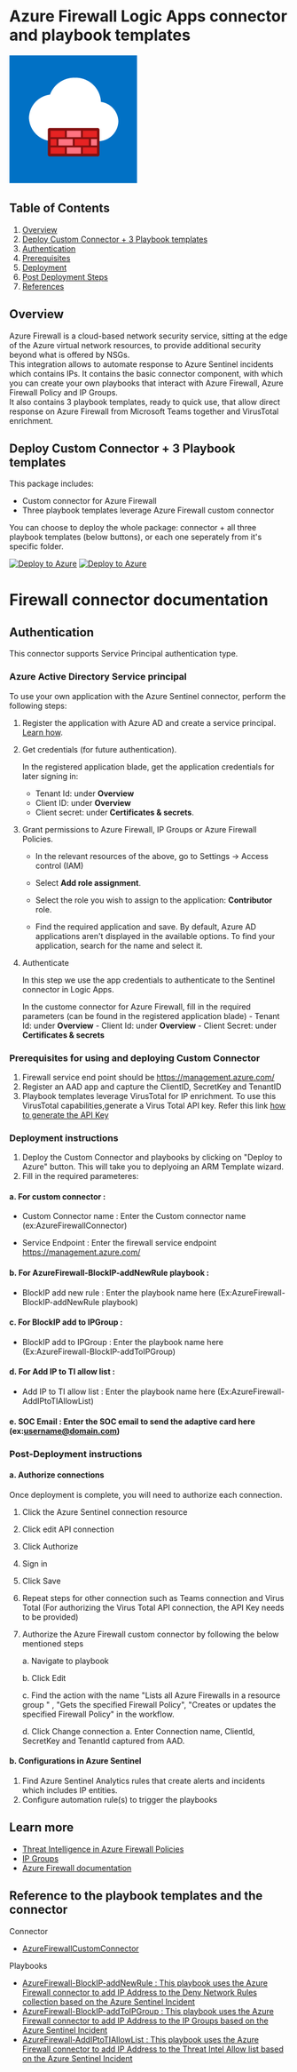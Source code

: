 # Azure Firewall Logic Apps connector and playbook templates

![Azure Firewall](./AzureFirewallConnector/AzureFirewallCustomConnector.png)<br>

## Table of Contents

1. [Overview](#overview)
1. [Deploy Custom Connector + 3 Playbook templates](#deployall)
1. [Authentication](#importantnotes)
1. [Prerequisites](#prerequisites)
1. [Deployment](#deployment)
1. [Post Deployment Steps](#postdeployment)
1. [References](#references)


<a name="overview">

## Overview
Azure Firewall is a cloud-based network security service, sitting at the edge of the Azure virtual network resources, to provide additional security beyond what is offered by NSGs. <br>
This integration allows to automate response to Azure Sentinel incidents which contains IPs. It contains the basic connector component, with which you can create your own playbooks that interact with Azure Firewall, Azure Firewall Policy and IP Groups. <br>
It also contains 3 playbook templates, ready to quick use, that allow direct response on Azure Firewall from Microsoft Teams together and VirusTotal enrichment.

<a name="deployall">

## Deploy Custom Connector + 3 Playbook templates
This package includes:
* Custom connector for Azure Firewall
* Three playbook templates leverage Azure Firewall custom connector

You can choose to deploy the whole package: connector + all three playbook templates (below buttons), or each one seperately from it's specific folder.

[![Deploy to Azure](https://aka.ms/deploytoazurebutton)](https://portal.azure.com/#create/Microsoft.Template/uri/https%3A%2F%2Fraw.githubusercontent.com%2FAzure%2FAzure-Sentinel%2Ftree%2FSOAR-connectors-Private-Preview%2FPlaybooks%2FAzureFirewall%2Fazuredeploy.json) [![Deploy to Azure](https://aka.ms/deploytoazuregovbutton)](https://portal.azure.us/#create/Microsoft.Template/uri/https%3A%2F%2Fraw.githubusercontent.com%2FAzure%2FAzure-Sentinel%2Ftree%2FSOAR-connectors-Private-Preview%2FPlaybooks%2FAzureFirewall%2Fazuredeploy.json)


# Firewall connector documentation 

<a name="authentication">

## Authentication
This connector supports Service Principal authentication type.
### Azure Active Directory Service principal
To use your own application with the Azure Sentinel connector, perform the following steps:

1. Register the application with Azure AD and create a service principal. [Learn how](https://docs.microsoft.com/azure/active-directory/develop/howto-create-service-principal-portal#register-an-application-with-azure-ad-and-create-a-service-principal).

1. Get credentials (for future authentication).

    In the registered application blade, get the application credentials for later signing in:

    - Tenant Id: under **Overview**
    - Client ID: under **Overview**
    - Client secret: under **Certificates & secrets**.

1. Grant permissions to Azure Firewall, IP Groups or Azure Firewall Policies.

    - In the relevant resources of the above, go to Settings -> Access control (IAM)

    - Select **Add role assignment**.

    - Select the role you wish to assign to the application: **Contributor** role.

    - Find the required application and save. By default, Azure AD applications aren't displayed in the available options. To find your application, search for the name and select it.

1. Authenticate

    In this step we use the app credentials to authenticate to the Sentinel connector in Logic Apps.

    In the custome connector for Azure Firewall, fill in the required parameters (can be found in the registered application blade)
        - Tenant Id: under **Overview**
        - Client Id: under **Overview**
        - Client Secret: under **Certificates & secrets**

<a name="prerequisites">

### Prerequisites for using and deploying Custom Connector
1. Firewall service end point should be https://management.azure.com/
2. Register an AAD app and capture the ClientID, SecretKey and TenantID
3. Playbook templates leverage VirusTotal for IP enrichment. To use this VirusTotal capabilities,generate a Virus Total API key. Refer this link [ how to generate the API Key](https://developers.virustotal.com/v3.0/reference#getting-started)

<a name="deployment">

### Deployment instructions 
1. Deploy the Custom Connector and playbooks by clicking on "Deploy to Azure" button. This will take you to deplyoing an ARM Template wizard.
2. Fill in the required parameteres:

#### a. For custom connector :

* Custom Connector name : Enter the Custom connector name (ex:AzureFirewallConnector)

* Service Endpoint : Enter the firewall service endpoint https://management.azure.com/
    
#### b. For AzureFirewall-BlockIP-addNewRule playbook :

* BlockIP add new rule : Enter the playbook name here (Ex:AzureFirewall-BlockIP-addNewRule playbook)
    
#### c. For BlockIP add to IPGroup :

* BlockIP add to IPGroup : Enter the playbook name here (Ex:AzureFirewall-BlockIP-addToIPGroup)

#### d. For Add IP to TI allow list :

* Add IP to TI allow list : Enter the playbook name here (Ex:AzureFirewall-AddIPtoTIAllowList)

#### e. SOC Email : Enter the SOC email to send the adaptive card here (ex:username@domain.com)

<a name="postdeployment">

### Post-Deployment instructions 
#### a. Authorize connections
Once deployment is complete, you will need to authorize each connection.
 1. Click the Azure Sentinel connection resource
 2. Click edit API connection
 3. Click Authorize
 4. Sign in
 5. Click Save
 6. Repeat steps for other connection such as Teams connection and Virus Total (For authorizing the Virus Total API connection, the API Key needs to be provided)
 7. Authorize the Azure Firewall custom connector by following the below mentioned steps

     a. Navigate to playbook

     b. Click Edit

     c. Find the action with the name "Lists all Azure Firewalls in a resource group " , "Gets the specified Firewall Policy", "Creates or updates the specified Firewall Policy" in the workflow.
     
     d. Click Change connection
        a. Enter Connection name, ClientId, SecretKey and TenantId captured from AAD.

#### b. Configurations in Azure Sentinel
1. Find Azure Sentinel Analytics rules that create alerts and incidents which includes IP entities.
2. Configure automation rule(s) to trigger the playbooks


<a name="references">

## Learn more
*  [Threat Intelligence in Azure Firewall Policies](https://docs.microsoft.com/azure/firewall/threat-intel)
*  [IP Groups](https://docs.microsoft.com/azure/firewall/ip-groups)
*  [Azure Firewall documentation](https://docs.microsoft.com/azure/firewall/)

##  Reference to the playbook templates and the connector

 Connector
* [AzureFirewallCustomConnector](https://dev.azure.com/SentinelAccenture/Sentinel-Accenture%20Logic%20Apps%20connectors/_git/Sentinel-Accenture%20Logic%20Apps%20connectors?path=%2FAzureFirewallConnector%2Fazuredeploy.json&version=GBAzureFirewall)

Playbooks
* [AzureFirewall-BlockIP-addNewRule : This playbook uses the Azure Firewall connector to add IP Address to the Deny Network Rules collection based on the Azure Sentinel Incident](https://dev.azure.com/SentinelAccenture/Sentinel-Accenture%20Logic%20Apps%20connectors/_git/Sentinel-Accenture%20Logic%20Apps%20connectors?path=%2FAzureFirewall-BlockIP-addNewRule%2Fazuredeploy.json&version=GBAzureFirewall)
* [AzureFirewall-BlockIP-addToIPGroup : This playbook uses the Azure Firewall connector to add IP Address to the IP Groups based on the Azure Sentinel Incident ](https://dev.azure.com/SentinelAccenture/Sentinel-Accenture%20Logic%20Apps%20connectors/_git/Sentinel-Accenture%20Logic%20Apps%20connectors?path=%2FAzureFirewall-BlockIP-addToIPGroup%2Fazuredeploy.json&version=GBAzureFirewall)
* [AzureFirewall-AddIPtoTIAllowList : This playbook uses the Azure Firewall connector to add IP Address to the Threat Intel Allow list based on the Azure Sentinel Incident](https://dev.azure.com/SentinelAccenture/Sentinel-Accenture%20Logic%20Apps%20connectors/_git/Sentinel-Accenture%20Logic%20Apps%20connectors?path=%2FAzureFirewall-AddIPtoTIAllowList%2Fazuredeploy.json&version=GBAzureFirewall)



